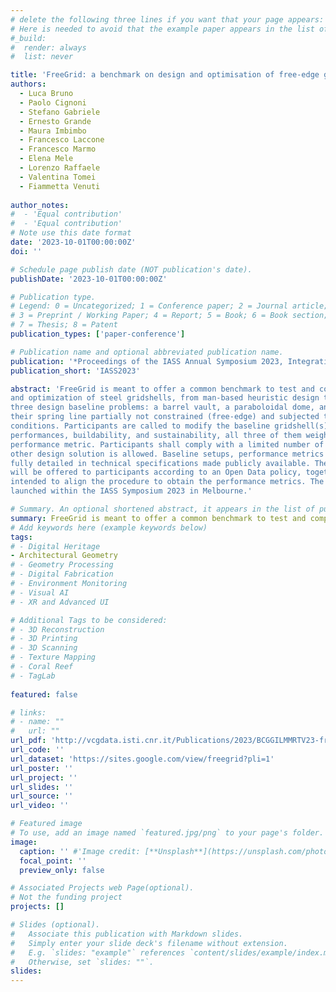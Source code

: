 ```yaml
---
# delete the following three lines if you want that your page appears:
# Here is needed to avoid that the example paper appears in the list of publications
#_build:
#  render: always
#  list: never

title: 'FreeGrid: a benchmark on design and optimisation of free-edge gridshells'
authors:
  - Luca Bruno
  - Paolo Cignoni
  - Stefano Gabriele
  - Ernesto Grande
  - Maura Imbimbo
  - Francesco Laccone
  - Francesco Marmo
  - Elena Mele
  - Lorenzo Raffaele 
  - Valentina Tomei 
  - Fiammetta Venuti
  
author_notes:
#  - 'Equal contribution'
#  - 'Equal contribution'
# Note use this date format
date: '2023-10-01T00:00:00Z'
doi: ''

# Schedule page publish date (NOT publication's date).
publishDate: '2023-10-01T00:00:00Z'

# Publication type.
# Legend: 0 = Uncategorized; 1 = Conference paper; 2 = Journal article;
# 3 = Preprint / Working Paper; 4 = Report; 5 = Book; 6 = Book section;
# 7 = Thesis; 8 = Patent
publication_types: ['paper-conference']

# Publication name and optional abbreviated publication name.
publication: '*Proceedings of the IASS Annual Symposium 2023, Integration of Design and Fabrication*'
publication_short: 'IASS2023'

abstract: 'FreeGrid is meant to offer a common benchmark to test and compare different approaches to the design
and optimization of steel gridshells, from man-based heuristic design to AI-based one. FreeGrid sets
three design baseline problems: a barrel vault, a paraboloidal dome, and a hyperbolic paraboloid, having
their spring line partially not constrained (free-edge) and subjected to symmetric and asymmetric load
conditions. Participants are called to modify the baseline gridshell(s) in order to improve their structural
performances, buildability, and sustainability, all three of them weighted in a single, bulk quantitative
performance metric. Participants shall comply with a limited number of design constraints, while any
other design solution is allowed. Baseline setups, performance metrics and design constraints will be
fully detailed in technical specifications made publicly available. The full data of the baseline structures
will be offered to participants according to an Open Data policy, together with postprocessing utilities
intended to align the procedure to obtain the performance metrics. The FreeGrid benchmark will be
launched within the IASS Symposium 2023 in Melbourne.'

# Summary. An optional shortened abstract, it appears in the list of publications.
summary: FreeGrid is meant to offer a common benchmark to test and compare different approaches to the design and optimization of steel gridshells.
# Add keywords here (example keywords below)
tags:
# - Digital Heritage 
- Architectural Geometry
# - Geometry Processing 
# - Digital Fabrication
# - Environment Monitoring
# - Visual AI
# - XR and Advanced UI

# Additional Tags to be considered: 
# - 3D Reconstruction
# - 3D Printing
# - 3D Scanning
# - Texture Mapping
# - Coral Reef
# - TagLab
 
featured: false

# links:
# - name: ""
#   url: ""
url_pdf: 'http://vcgdata.isti.cnr.it/Publications/2023/BCGGILMMRTV23-freeGrid/freeGrid_IASS2023.pdf'
url_code: ''
url_dataset: 'https://sites.google.com/view/freegrid?pli=1'
url_poster: ''
url_project: ''
url_slides: ''
url_source: ''
url_video: ''

# Featured image
# To use, add an image named `featured.jpg/png` to your page's folder.
image:
  caption: '' #'Image credit: [**Unsplash**](https://unsplash.com/photos/jdD8gXaTZsc)'
  focal_point: ''
  preview_only: false

# Associated Projects web Page(optional).
# Not the funding project
projects: []

# Slides (optional).
#   Associate this publication with Markdown slides.
#   Simply enter your slide deck's filename without extension.
#   E.g. `slides: "example"` references `content/slides/example/index.md`.
#   Otherwise, set `slides: ""`.
slides:
---
```

<!-- Supplementary notes can be added here, including [code and math](https://wowchemy.com/docs/content/writing-markdown-latex/). -->
